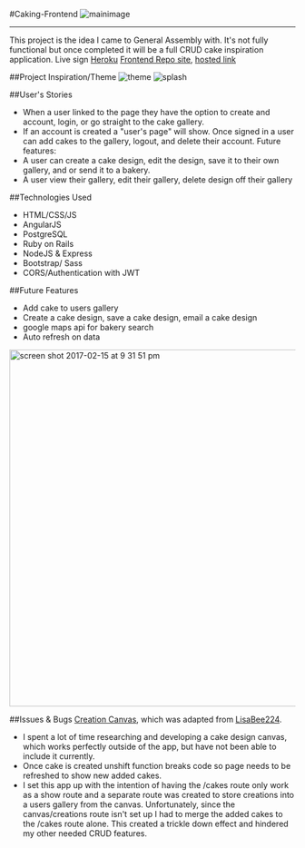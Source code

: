 #Caking-Frontend
![mainimage](https://cloud.githubusercontent.com/assets/22794560/23004321/287609aa-f3b3-11e6-97ec-63c4ed8e9ce4.jpg)

<hr>

This project is the idea I came to General Assembly with. It's not fully functional but once completed it will be a full CRUD cake inspiration application.
Live sign [Heroku](https://caking-api.herokuapp.com/)
[Frontend Repo site](https://github.com/jeska706/caking-frontend), [hosted link](https://caking.herokuapp.com/)

##Project Inspiration/Theme
![theme](https://cloud.githubusercontent.com/assets/22794560/23006155/6d855c80-f3bd-11e6-950a-715dff08d735.jpg)
![splash](https://cloud.githubusercontent.com/assets/22794560/23004936/9e76c7fe-f3b6-11e6-8793-fc703be157de.jpg)



##User's Stories
-   When a user linked to the page they have the option to create and account, login, or go straight to the cake gallery.
-   If an account is created a "user's page" will show. Once signed in a user can add cakes to the gallery, logout, and delete their account.
Future features:
-   A user can create a cake design, edit the design, save it to their own gallery, and or send it to a bakery.
-   A user view their gallery, edit their gallery, delete design off their gallery




##Technologies Used
-   HTML/CSS/JS
-   AngularJS
-   PostgreSQL
-   Ruby on Rails
-   NodeJS & Express
-   Bootstrap/ Sass
-   CORS/Authentication with JWT



##Future Features
-   Add cake to users gallery
-   Create a cake design, save a cake design, email a cake design
-   google maps api for bakery search
-   Auto refresh on data
<img width="629" alt="screen shot 2017-02-15 at 9 31 51 pm" src="https://cloud.githubusercontent.com/assets/22794560/23007508/5cebe6e2-f3c6-11e6-8505-96ea83b0d7d7.png">

##Issues & Bugs
[Creation Canvas](https://github.com/jeska706/canvasSVG), which was adapted from [LisaBee224](https://github.com/LisaBee224/coloring_book).
-   I spent a lot of time researching and developing a cake design canvas, which works perfectly outside of the app, but have not been able to include it currently.
-   Once cake is created unshift function breaks code so page needs to be refreshed to show new added cakes.
-   I set this app up with the intention of having the /cakes route only work as a show route and a separate route was created to store creations into a users gallery from the canvas. Unfortunately, since the canvas/creations route isn't set up I had to merge the added cakes to the /cakes route alone. This created a trickle down effect and hindered my other needed CRUD features.

